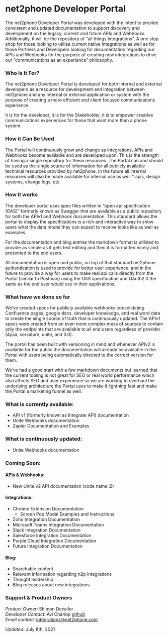 # net2phone Developer Portal

The net2phone Developer Portal was developed with the intent to provide consistent and updated documentation to support discovery and development on the legacy, current and future APIs and Webhooks. Additionally, it will be the repository of “all things integrations”. A one stop shop for those looking to utilize current native integrations as well as for those Partners and Developers looking for documentation regarding our APIs and Webhooks for the purpose of creating new integrations to drive our “communications as an experience” philosophy.

### Who Is It For?

The net2phone Developer Portal is developed for both internal and external developers as a resource for development and integration between net2phone and any internal or external application or system with the purpose of creating a more efficient and client focused communications experience.

It is for the developer, it is for the Stakeholder, it is to empower creative communications experiences for those that want more than a phone system.

### How it Can Be Used

The Portal will continuously grow and change as integrations, APIs and Webhooks become available and are developed upon. This is the strength of having a single repository for these resources. The Portal can and should be used as the single source of information for all publicly available technical resources provided by net2phone. In the future all internal resources will also be made available for internal use as well \* apis, design systems, change logs, etc.

### How it works

The developer portal uses spec files written in “open api specification (OAS)” formerly known as Swagger that are available as a public repository for both the APIv1 and Webhook documentation. This standard allows the portal to display the specifications is a rich and interactive way to show users what the data model they can expect to receive looks like as well as examples.

For the documentation and blog entries the markdown format is utilized to provide as simple as it gets text editing and then it is formatted nicely and presented to the end users.

All documentation is open and public, on top of that standard net2phone authentication is used to provide for better user experience, and in the future to provide a way for users to make real api calls directly from the Portal (similar to Postman) using the OAS specification and OAuth2.0 the same as the end user would use in their applications.

### What have we done so far

We’ve created specs for publicly available webhooks consolidating Confluence pages, google docs, developer knowledge, and real word data to create the single source of truth that is continuously updated. The APIv1 specs were created from an even more complex mess of sources to contain only the endpoints that are available to all end users regardless of provider (4psa, versature, unite, and 3.0).

The portal has been built with versioning in mind and whenever APIv2 is available for the public the documentation will already be available in the Portal with users being automatically directed to the correct version for them.

We’ve had a good start with a few markdown documents but learned that the current tooling is not great for SEO or real world performance which also affects SEO and user experience so we are working to overhaul the underlying architecture the Portal uses to make it lightning fast and make the Portal a marketing funnel as well.

### What is currently available:

- API v1 (formerly known as Integrate API) documentation
- Unite Webhooks documentation
- Zapier Documentation and Examples

### What is continuously updated:

- Unite Webhooks documentation

### Coming Soon:

#### APIs & Webhooks:

- New Unite v2 API documentation (code name i2)

#### Integrations:

- Chrome Extension Documentation
  - Screen Pop Modal Examples and Instructions
- Zoho Integration Documentation
- Microsoft Teams Integration Documentation
- Slack Integration Documentation
- Salesforce Integration Documentation
- Purple Cloud Integration Documentation
- Future Integration Documentation

#### Blog:

- Searchable content
- Relevant information regarding n2p integrations
- Thought leadership
- Blog releases about new integrations

### Support & Product Owners

_Product Owner:_ Shimon Detwiler  
_Developer Contact:_ Avi Charlop [github](https://github.com/acharlop)  
_Email contact:_ [integrations@net2phone.com](mailto:integrations@net2phone.com)

_Updated:_ July 8th, 2021
